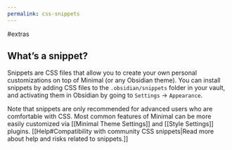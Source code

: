 ```yaml
---
permalink: css-snippets
---
```

#extras

## What’s a snippet?

Snippets are CSS files that allow you to create your own personal customizations on top of Minimal (or any Obsidian theme). You can install snippets by adding CSS files to the `.obsidian/snippets` folder in your vault, and activating them in Obsidian by going to `Settings` → `Appearance`. 

Note that snippets are only recommended for advanced users who are comfortable with CSS. Most common features of Minimal can be more easily customized via [[Minimal Theme Settings]] and [[Style Settings]] plugins. [[Help#Compatibility with community CSS snippets|Read more about help and risks related to snippets.]]
